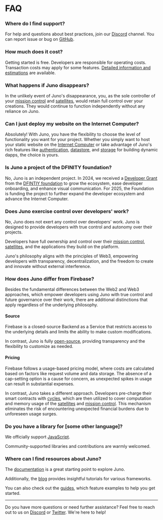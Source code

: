 # FAQ

### Where do I find support?

For help and questions about best practices, join our [Discord](https://discord.gg/wHZ57Z2RAG) channel. You can report issue or bug on [GitHub](https://github.com/junobuild/juno).

### How much does it cost?

Getting started is free. Developers are responsible for operating costs. Transaction costs may apply for some features. [Detailed information and estimations](./pricing.md) are available.

### What happens if Juno disappears?

In the unlikely event of Juno's disappearance, you, as the sole controller of your [mission control] and [satellites], would retain full control over your creations. They would continue to function independently without any reliance on Juno.

### Can I just deploy my website on the Internet Computer?

Absolutely! With Juno, you have the flexibility to choose the level of functionality you want for your project. Whether you simply want to host your static website on the [Internet Computer] or take advantage of Juno's rich features like [authentication](build/authentication.md), [datastore](build/datastore.md), and [storage](build/storage.md) for building dynamic dapps, the choice is yours.

### Is Juno a project of the DFINITY foundation?

No, Juno is an independent project. In 2024, we received a [Developer Grant](https://dfinity.org/grants/) from the [DFINTIY foundation](https://dfinity.org) to grow the ecosystem, ease developer onboarding, and enhance visual communication. For 2025, the Foundation is funding the project to further expand the developer ecosystem and advance the Internet Computer.

### Does Juno exercise control over developers' work?

No, Juno does not exert any control over developers' work. Juno is designed to provide developers with true control and autonomy over their projects.

Developers have full ownership and control over their [mission control], [satellites], and the applications they build on the platform.

Juno's philosophy aligns with the principles of Web3, empowering developers with transparency, decentralization, and the freedom to create and innovate without external interference.

### How does Juno differ from Firebase?

Besides the fundamental differences between the Web2 and Web3 approaches, which empower developers using Juno with true control and future governance over their work, there are additional distinctions that apply regardless of the underlying philosophy.

#### Source

Firebase is a closed-source Backend as a Service that restricts access to the underlying details and limits the ability to make custom modifications.

In contrast, Juno is fully [open-source](https://github.com/junobuild/), providing transparency and the flexibility to customize as needed.

#### Pricing

Firebase follows a usage-based pricing model, where costs are calculated based on factors like request volume and data storage. The absence of a cap-setting option is a cause for concern, as unexpected spikes in usage can result in substantial expenses.

In contrast, Juno takes a different approach. Developers pre-charge their smart contracts with [cycles](./terminology.md#cycles), which are then utilized to cover computation and memory usage of the [satellites] and [mission control]. This mechanism eliminates the risk of encountering unexpected financial burdens due to unforeseen usage surges.

### Do you have a library for [some other language]?

We officially support [JavaScript](setup-the-sdk).

Community-supported libraries and contributions are warmly welcomed.

### Where can I find resources about Juno?

The [documentation](./intro.md) is a great starting point to explore Juno.

Additionally, the [blog](https://juno.build/blog) provides insightful tutorials for various frameworks.

You can also check out the [guides](/docs/category/guides-and-examples), which feature examples to help you get started.

---

Do you have more questions or need further assistance? Feel free to reach out to us on [Discord](https://discord.gg/wHZ57Z2RAG) or [Twitter](https://twitter.com/junobuild). We're here to help!

[mission control]: terminology.md#mission-control
[satellites]: terminology.md#satellite
[Internet Computer]: https://internetcomputer.org/
